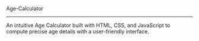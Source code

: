 Age-Calculator
_____________________________________________________________________________________________________________________________________________________________________________________________
An intuitive Age Calculator built with HTML, CSS, and JavaScript to compute precise age details with a user-friendly interface.
